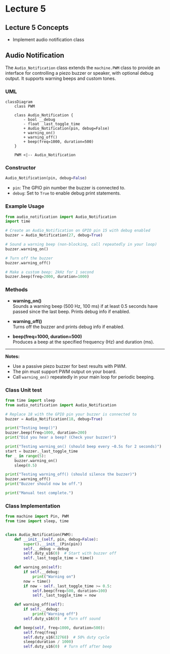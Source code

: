 # Lecture 5

## Lecture 5 Concepts
- Implement audio notification class

## Audio Notification

The `Audio_Notification` class extends the `machine.PWM` class to provide an interface for controlling a piezo buzzer or speaker, with optional debug output. It supports warning beeps and custom tones.

### UML

```mermaid
classDiagram
    class PWM

    class Audio_Notification {
        - bool __debug
        - float _last_toggle_time
        + Audio_Notification(pin, debug=False)
        + warning_on()
        + warning_off()
        + beep(freq=1000, duration=500)
    }

    PWM <|-- Audio_Notification
```

### Constructor

```python
Audio_Notification(pin, debug=False)
```
- `pin`: The GPIO pin number the buzzer is connected to.
- `debug`: Set to `True` to enable debug print statements.

### Example Usage

```python
from audio_notification import Audio_Notification
import time

# Create an Audio_Notification on GPIO pin 15 with debug enabled
buzzer = Audio_Notification(27, debug=True)

# Sound a warning beep (non-blocking, call repeatedly in your loop)
buzzer.warning_on()

# Turn off the buzzer
buzzer.warning_off()

# Make a custom beep: 2kHz for 1 second
buzzer.beep(freq=2000, duration=1000)
```

### Methods

- **warning_on()**  
  Sounds a warning beep (500 Hz, 100 ms) if at least 0.5 seconds have passed since the last beep. Prints debug info if enabled.

- **warning_off()**  
  Turns off the buzzer and prints debug info if enabled.

- **beep(freq=1000, duration=500)**  
  Produces a beep at the specified frequency (Hz) and duration (ms).

---

**Notes:**  
- Use a passive piezo buzzer for best results with PWM.
- The pin must support PWM output on your board.
- Call `warning_on()` repeatedly in your main loop for periodic beeping.

### Class Unit test

```python
from time import sleep
from audio_notification import Audio_Notification

# Replace 18 with the GPIO pin your buzzer is connected to
buzzer = Audio_Notification(18, debug=True)

print("Testing beep()")
buzzer.beep(freq=1000, duration=200)
print("Did you hear a beep? (Check your buzzer)")

print("Testing warning_on() (should beep every ~0.5s for 2 seconds)")
start = buzzer._last_toggle_time
for _ in range(5):
    buzzer.warning_on()
    sleep(0.5)

print("Testing warning_off() (should silence the buzzer)")
buzzer.warning_off()
print("Buzzer should now be off.")

print("Manual test complete.")
```

### Class Implementation

```python
from machine import Pin, PWM
from time import sleep, time


class Audio_Notification(PWM):
    def __init__(self, pin, debug=False):
        super().__init__(Pin(pin))
        self.__debug = debug
        self.duty_u16(0)  # Start with buzzer off
        self._last_toggle_time = time()

    def warning_on(self):
        if self.__debug:
            print("Warning on")
        now = time()
        if now - self._last_toggle_time >= 0.5:
            self.beep(freq=500, duration=100)
            self._last_toggle_time = now

    def warning_off(self):
        if self.__debug:
            print("Warning off")
        self.duty_u16(0)  # Turn off sound

    def beep(self, freq=1000, duration=500):
        self.freq(freq)
        self.duty_u16(32768)  # 50% duty cycle
        sleep(duration / 1000)
        self.duty_u16(0)  # Turn off after beep

```